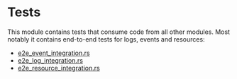 # Tests

This module contains tests that consume code from all other modules. Most notably it contains end-to-end tests for logs, events and resources:

- [e2e_event_integration.rs](./src/integration_test/e2e_event_integration.rs)
- [e2e_log_integration.rs](./src/integration_test/e2e_log_integration.rs)
- [e2e_resource_integration.rs](./src/integration_test/e2e_resource_integration.rs)
